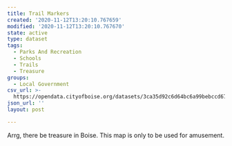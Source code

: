 ```yaml
---
title: Trail Markers
created: '2020-11-12T13:20:10.767659'
modified: '2020-11-12T13:20:10.767670'
state: active
type: dataset
tags:
  - Parks And Recreation
  - Schools
  - Trails
  - Treasure
groups:
  - Local Government
csv_url: >-
  https://opendata.cityofboise.org/datasets/3ca35d92c6d64bc6a99bebccd675a05c_3.csv?outSR=%7B%22latestWkid%22%3A3857%2C%22wkid%22%3A102100%7D
json_url: ''
layout: post

---
```

Arrg, there be treasure in Boise. This map is only to be used for amusement.
